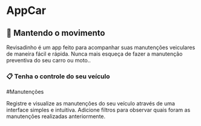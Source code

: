 # AppCar

## 🚀 Mantendo o movimento

Revisadinho é um app feito para acompanhar suas manutenções veiculares de maneira fácil e rápida. Nunca mais esqueça de fazer a manutenção preventiva do seu carro ou moto..

### 📋 Tenha o controle do seu veículo 

#Manutenções

Registre e visualize as manutenções do seu veículo através de uma interface simples e intuitiva. Adicione filtros para observar quais foram as manutenções realizadas anteriormente.
